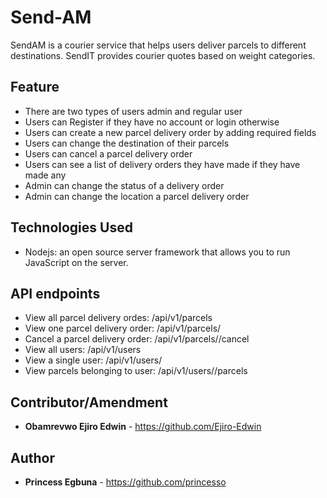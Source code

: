 # Send-AM
SendAM is a courier service that helps users deliver parcels to different destinations. SendIT provides courier quotes based on weight categories.

## Feature
* There are two types of users admin and regular user
* Users can Register if they have no account or login otherwise
* Users can create a new parcel delivery order by adding required fields
* Users can change the destination of their parcels
* Users can cancel a parcel delivery order
* Users can see a list of delivery orders they have made if they have made any
* Admin can change the status of a delivery order
* Admin can change the location a parcel delivery order

## Technologies Used
* Nodejs: an open source server framework that allows you to run JavaScript on the server.


## API endpoints

* View all parcel delivery ordes: /api/v1/parcels
* View one parcel delivery order: /api/v1/parcels/<id>
* Cancel a parcel delivery order: /api/v1/parcels/<id>/cancel
* View all users:                 /api/v1/users
* View a single user:             /api/v1/users/<id>
* View parcels belonging to user: /api/v1/users/<id>/parcels

## Contributor/Amendment
* **Obamrevwo Ejiro Edwin** - https://github.com/Ejiro-Edwin

## Author

* **Princess Egbuna** - https://github.com/princesso


